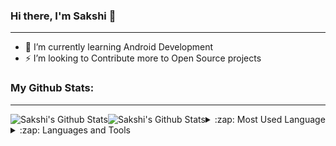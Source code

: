 ### Hi there, I'm Sakshi 👋
---

- 🌱 I’m currently learning Android Development 
- ⚡ I’m looking to Contribute more to Open Source projects



### My Github Stats:
---



 
  <img align="left" alt="Sakshi's Github Stats" src="https://github-readme-stats.vercel.app/api?username=sakshi-1604&show_icons=true&theme=material-palenight"/>
  <img align="left" alt="Sakshi's Github Stats" src="https://github-readme-streak-stats.herokuapp.com/?user=sakshi-1604&count_private=true&show_icons=true&theme=material-palenight"/>



<details>
  <summary>:zap: Most Used Language </summary>

<a href="https://readme-stats-cfgj2cxdy.vercel.app/api/top-langs/?username=sakshi-1604&hide=php&theme=tokyonight">
   <img align="left" src="https://readme-stats-cfgj2cxdy.vercel.app/api/top-langs/?username=sakshi-1604&hide=php&theme=tokyonight" />
</a>
</div>
</details>



<details>
  <summary>:zap: Languages and Tools </summary>
  <p > <a href="https://developer.android.com" target="_blank"> <img src="https://raw.githubusercontent.com/devicons/devicon/master/icons/android/android-original-wordmark.svg" alt="android" width="40" height="40"/> </a> <a href="https://www.w3schools.com/cpp/" target="_blank"> <img src="https://raw.githubusercontent.com/devicons/devicon/master/icons/cplusplus/cplusplus-original.svg" alt="cplusplus" width="40" height="40"/> </a> <a href="https://www.w3schools.com/css/" target="_blank"> <img src="https://raw.githubusercontent.com/devicons/devicon/master/icons/css3/css3-original-wordmark.svg" alt="css3" width="40" height="40"/> </a> <a href="https://www.w3.org/html/" target="_blank"> <img src="https://raw.githubusercontent.com/devicons/devicon/master/icons/html5/html5-original-wordmark.svg" alt="html5" width="40" height="40"/> </a> <a href="https://www.java.com" target="_blank"> <img src="https://raw.githubusercontent.com/devicons/devicon/master/icons/java/java-original.svg" alt="java" width="40" height="40"/> </a> <a href="https://developer.mozilla.org/en-US/docs/Web/JavaScript" target="_blank"> <img src="https://raw.githubusercontent.com/devicons/devicon/master/icons/javascript/javascript-original.svg" alt="javascript" width="40" height="40"/> </a> <a href="https://www.mysql.com/" target="_blank"> <img src="https://raw.githubusercontent.com/devicons/devicon/master/icons/mysql/mysql-original-wordmark.svg" alt="mysql" width="40" height="40"/> </a> <a href="https://www.python.org" target="_blank"> <img src="https://raw.githubusercontent.com/devicons/devicon/master/icons/python/python-original.svg" alt="python" width="40" height="40"/> </a>  <a href="https://www.ruby-lang.org/en/" target="_blank"> <img src="https://raw.githubusercontent.com/devicons/devicon/master/icons/ruby/ruby-original.svg" alt="ruby" width="40" height="40"/> </a> </p>
</details>



